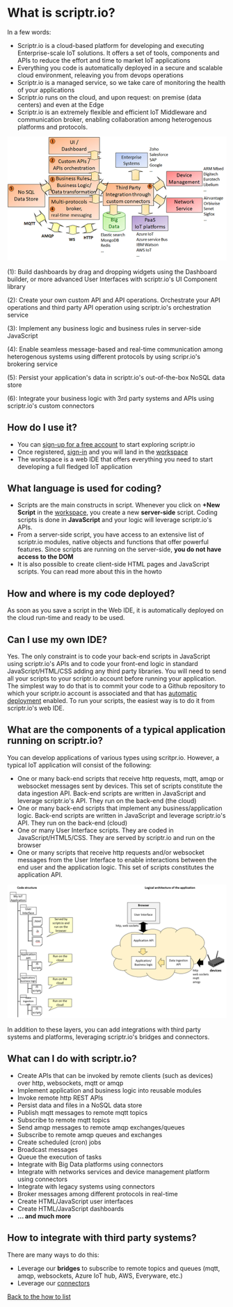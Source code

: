 # What is scriptr.io?

In a few words: 

- Scriptr.io is a cloud-based platform for developing and executing Enterprise-scale IoT solutions. It offers a set of tools, components and APIs to reduce the effort and time to market IoT applications
- Everything you code is automatically deployed in a secure and scalable cloud environment, releaving you from devops operations
- Scriptr.io is a managed service, so we take care of monitoring the health of your applications
- Scriptr.io runs on the cloud, and upon request: on premise (data centers) and even at the Edge
- Scriptr.io is an extremely flexible and efficient IoT Middleware and communication broker, enabling collaboration among heterogenous platforms and protocols.

![scriptr.io features at a glance](./scriptr.io-iot-middleware.png)

(1): Build dashboards by drag and dropping widgets using the Dashboard builder, or more advanced User Interfaces with scriptr.io's UI Component library

(2): Create your own custom API and API operations. Orchestrate your API operations and third party API operation using scriptr.io's orchestration service

(3): Implement any business logic and business rules in server-side JavaScript 

(4): Enable seamless message-based and real-time communication among heterogenous systems using different protocols by using scripr.io's brokering service

(5): Persist your application's data in scriptr.io's out-of-the-box NoSQL data store

(6): Integrate your business logic with 3rd party systems and APIs using scriptr.io's custom connectors

## How do I use it?

- You can [sign-up for a free account](https://www.scriptr.io/register) to start exploring scriptr.io
- Once registered, [sign-in](https://www.scriptr.io/login) and you will land in the [workspace](https://www.scriptr.io/workspace)
- The workspace is a web IDE that offers everything you need to start developing a full fledged IoT application 

## What language is used for coding?

- Scripts are the main constructs in script. Whenever you click on **+New Script** in the [workspace](https://www.scriptr.io/workspace), you create a new **server-side** script. Coding scripts is done in **JavaScript** and your logic will leverage scriptr.io's APIs.
- From a server-side script, you have access to an extensive list of scriptr.io modules, native objects and functions that offer powerful features. Since scripts are running on the server-side, **you do not have access to the DOM**
- It is also possible to create client-side HTML pages and JavaScript scripts. You can read more about this in the howto

## How and where is my code deployed?

As soon as you save a script in the Web IDE, it is automatically deployed on the cloud run-time and ready to be used.

## Can I use my own IDE?

Yes. The only constraint is to code your back-end scripts in JavaScript using scriptr.io's APIs and to code your front-end logic in standard JavaScript/HTML/CSS adding any third party libraries. You will need to send all your scripts to your scriptr.io account before running your application. The simplest way to do that is to commit your code to a Github repository to which your scriptr.io account is associated and that has [automatic deployment](https://www.scriptr.io/documentation#documentation-AutomaticDeployment) enabled. To run your scripts, the easiest way is to do it from scriptr.io's web IDE.

## What are the components of a typical application running on scriptr.io?

You can develop applications of various types using scritpr.io. However, a typical IoT application will consist of the following:
- One or many back-end scripts that receive http requests, mqtt, amqp or websocket messages sent by devices. This set of scripts constitute the data ingestion API. Back-end scripts are written in JavaScript and leverage scriptr.io's API. They run on the back-end (the cloud)
- One or many back-end scripts that implement any business/application logic. Back-end scripts are written in JavaScript and leverage scriptr.io's API. They run on the back-end (cloud)
- One or many User Interface scripts. They are coded in JavaScript/HTML5/CSS. They are served by scriptr.io and run on the browser
- One or many scripts that receive http requests and/or websocket messages from the User Interface to enable interactions between the end user and the application logic. This set of scripts constitutes the application API.

![Typical scriptr.io IoT application, code structure and architecture](./typical_iot_app.png)

In addition to these layers, you can add integrations with third party systems and platforms, leveraging scriptr.io's bridges and connectors.

## What can I do with scriptr.io?

- Create APIs that can be invoked by remote clients (such as devices) over http, websockets, mqtt or amqp
- Implement application and business logic into reusable modules
- Invoke remote http REST APIs
- Persist data and files in a NoSQL data store
- Publish mqtt messages to remote mqtt topics
- Subscribe to remote mqtt topics
- Send amqp messages to remote amqp exchanges/queues
- Subscribe to remote amqp queues and exchanges
- Create scheduled (cron) jobs 
- Broadcast messages
- Queue the execution of tasks
- Integrate with Big Data platforms using connectors
- Integrate with networks services and device management platform using connectors
- Integrate with legacy systems using connectors
- Broker messages among different protocols in real-time
- Create HTML/JavaScript user interfaces
- Create HTML/JavaScript dashboards
- **... and much more**

## How to integrate with third party systems?

There are many ways to do this:
- Leverage our **bridges** to subscribe to remote topics and queues (mqtt, amqp, websockets, Azure IoT hub, AWS, Everyware, etc.)
- Leverage our [connectors](https://github.com/scriptrdotio?tab=repositories)

[Back to the how to list](https://github.com/scriptrdotio/howto/blob/master/README.md)
